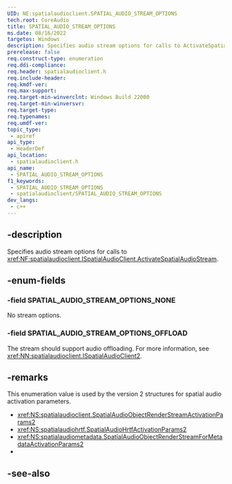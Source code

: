 ```yaml
---
UID: NE:spatialaudioclient.SPATIAL_AUDIO_STREAM_OPTIONS
tech.root: CoreAudio
title: SPATIAL_AUDIO_STREAM_OPTIONS
ms.date: 08/16/2022
targetos: Windows
description: Specifies audio stream options for calls to ActivateSpatialAudioStream.
prerelease: false
req.construct-type: enumeration
req.ddi-compliance: 
req.header: spatialaudioclient.h
req.include-header: 
req.kmdf-ver: 
req.max-support: 
req.target-min-winverclnt: Windows Build 22000
req.target-min-winversvr: 
req.target-type: 
req.typenames: 
req.umdf-ver: 
topic_type:
 - apiref
api_type:
 - HeaderDef
api_location:
 - spatialaudioclient.h
api_name:
 - SPATIAL_AUDIO_STREAM_OPTIONS
f1_keywords:
 - SPATIAL_AUDIO_STREAM_OPTIONS
 - spatialaudioclient/SPATIAL_AUDIO_STREAM_OPTIONS
dev_langs:
 - c++
---
```


## -description

Specifies audio stream options for calls to <xref:NF:spatialaudioclient.ISpatialAudioClient.ActivateSpatialAudioStream>.

## -enum-fields

### -field SPATIAL_AUDIO_STREAM_OPTIONS_NONE

No stream options.

### -field SPATIAL_AUDIO_STREAM_OPTIONS_OFFLOAD

The stream should support audio offloading. For more information, see <xref:NN:spatialaudioclient.ISpatialAudioClient2>.

## -remarks

This enumeration value is used by the version 2 structures for spatial audio activation parameters.

- <xref:NS:spatialaudioclient.SpatialAudioObjectRenderStreamActivationParams2>
- <xref:NS:spatialaudiohrtf.SpatialAudioHrtfActivationParams2>
- <xref:NS:spatialaudiometadata.SpatialAudioObjectRenderStreamForMetadataActivationParams2>
- 
## -see-also

